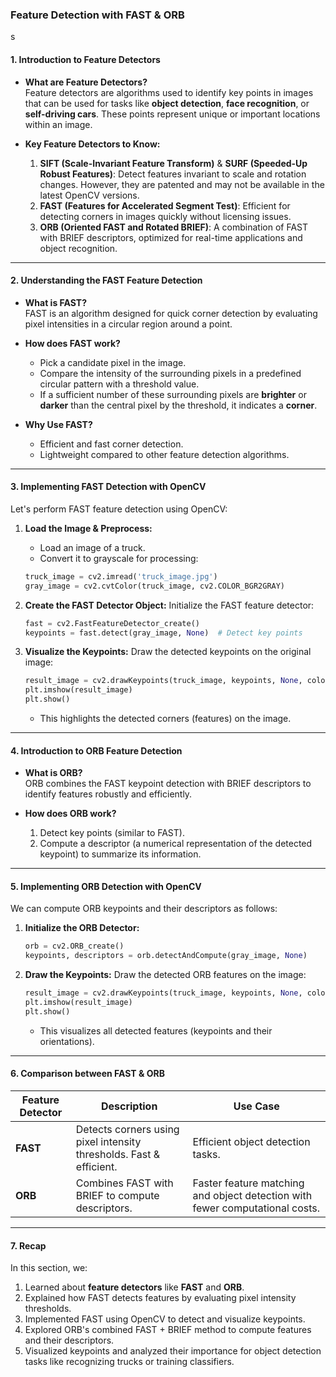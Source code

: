 ### **Feature Detection with FAST & ORB**
s
#### **1. Introduction to Feature Detectors**

- **What are Feature Detectors?**  
  Feature detectors are algorithms used to identify key points in images that can be used for tasks like **object detection**, **face recognition**, or **self-driving cars**. These points represent unique or important locations within an image.

- **Key Feature Detectors to Know:**
  1. **SIFT (Scale-Invariant Feature Transform)** & **SURF (Speeded-Up Robust Features)**: Detect features invariant to scale and rotation changes. However, they are patented and may not be available in the latest OpenCV versions.
  2. **FAST (Features for Accelerated Segment Test)**: Efficient for detecting corners in images quickly without licensing issues.
  3. **ORB (Oriented FAST and Rotated BRIEF)**: A combination of FAST with BRIEF descriptors, optimized for real-time applications and object recognition.

---

#### **2. Understanding the FAST Feature Detection**

- **What is FAST?**  
  FAST is an algorithm designed for quick corner detection by evaluating pixel intensities in a circular region around a point.

- **How does FAST work?**  
  - Pick a candidate pixel in the image.
  - Compare the intensity of the surrounding pixels in a predefined circular pattern with a threshold value.
  - If a sufficient number of these surrounding pixels are **brighter** or **darker** than the central pixel by the threshold, it indicates a **corner**.

- **Why Use FAST?**  
  - Efficient and fast corner detection.
  - Lightweight compared to other feature detection algorithms.

---

#### **3. Implementing FAST Detection with OpenCV**

Let's perform FAST feature detection using OpenCV:

1. **Load the Image & Preprocess:**
   - Load an image of a truck.
   - Convert it to grayscale for processing:
   ```python
   truck_image = cv2.imread('truck_image.jpg')
   gray_image = cv2.cvtColor(truck_image, cv2.COLOR_BGR2GRAY)
   ```

2. **Create the FAST Detector Object:**
   Initialize the FAST feature detector:
   ```python
   fast = cv2.FastFeatureDetector_create()
   keypoints = fast.detect(gray_image, None)  # Detect key points
   ```

3. **Visualize the Keypoints:**
   Draw the detected keypoints on the original image:
   ```python
   result_image = cv2.drawKeypoints(truck_image, keypoints, None, color=(0,255,0))
   plt.imshow(result_image)
   plt.show()
   ```
   - This highlights the detected corners (features) on the image.

---

#### **4. Introduction to ORB Feature Detection**

- **What is ORB?**  
  ORB combines the FAST keypoint detection with BRIEF descriptors to identify features robustly and efficiently.

- **How does ORB work?**  
  1. Detect key points (similar to FAST).
  2. Compute a descriptor (a numerical representation of the detected keypoint) to summarize its information.

---

#### **5. Implementing ORB Detection with OpenCV**

We can compute ORB keypoints and their descriptors as follows:

1. **Initialize the ORB Detector:**
   ```python
   orb = cv2.ORB_create()
   keypoints, descriptors = orb.detectAndCompute(gray_image, None)
   ```

2. **Draw the Keypoints:**
   Draw the detected ORB features on the image:
   ```python
   result_image = cv2.drawKeypoints(truck_image, keypoints, None, color=(255, 0, 0))
   plt.imshow(result_image)
   plt.show()
   ```
   - This visualizes all detected features (keypoints and their orientations).

---

#### **6. Comparison between FAST & ORB**

| Feature Detector | Description                  | Use Case                                    |
|-------------------|------------------------------|---------------------------------------------|
| **FAST**          | Detects corners using pixel intensity thresholds. Fast & efficient. | Efficient object detection tasks. |
| **ORB**           | Combines FAST with BRIEF to compute descriptors. | Faster feature matching and object detection with fewer computational costs. |

---

#### **7. Recap**

In this section, we:  
1. Learned about **feature detectors** like **FAST** and **ORB**.  
2. Explained how FAST detects features by evaluating pixel intensity thresholds.  
3. Implemented FAST using OpenCV to detect and visualize keypoints.  
4. Explored ORB's combined FAST + BRIEF method to compute features and their descriptors.  
5. Visualized keypoints and analyzed their importance for object detection tasks like recognizing trucks or training classifiers.

